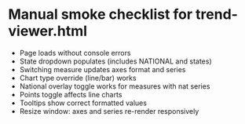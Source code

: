 # Manual smoke checklist for trend-viewer.html

- Page loads without console errors
- State dropdown populates (includes NATIONAL and states)
- Switching measure updates axes format and series
- Chart type override (line/bar) works
- National overlay toggle works for measures with nat series
- Points toggle affects line charts
- Tooltips show correct formatted values
- Resize window: axes and series re-render responsively
